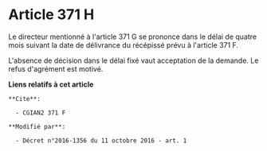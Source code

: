 # Article 371 H

Le directeur mentionné à l'article 371 G se prononce dans le délai de quatre mois suivant la date de délivrance du récépissé
prévu à l'article 371 F. 

L'absence de décision dans le délai fixé vaut acceptation de la demande. Le refus d'agrément est motivé.

**Liens relatifs à cet article**

	**Cite**:

	  - CGIAN2 371 F

	**Modifié par**:

	  - Décret n°2016-1356 du 11 octobre 2016 - art. 1
